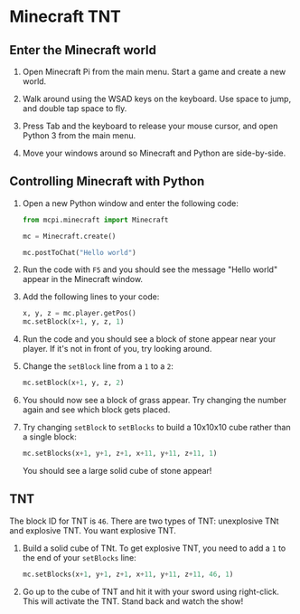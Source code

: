 # Minecraft TNT

## Enter the Minecraft world

1. Open Minecraft Pi from the main menu. Start a game and create a new world.

1. Walk around using the WSAD keys on the keyboard. Use space to jump, and double tap space to fly.

1. Press Tab and the keyboard to release your mouse cursor, and open Python 3 from the main menu.

1. Move your windows around so Minecraft and Python are side-by-side.

## Controlling Minecraft with Python

1. Open a new Python window and enter the following code:

    ```python
    from mcpi.minecraft import Minecraft

    mc = Minecraft.create()

    mc.postToChat("Hello world")
    ```

1. Run the code with `F5` and you should see the message "Hello world" appear in the Minecraft window.

1. Add the following lines to your code:

    ```python
    x, y, z = mc.player.getPos()
    mc.setBlock(x+1, y, z, 1)
    ```

1. Run the code and you should see a block of stone appear near your player. If it's not in front of you, try looking around.

1. Change the `setBlock` line from a `1` to a `2`:

    ```python
    mc.setBlock(x+1, y, z, 2)
    ```

1. You should now see a block of grass appear. Try changing the number again and see which block gets placed.

1. Try changing `setBlock` to `setBlocks` to build a 10x10x10 cube rather than a single block:

    ```python
    mc.setBlocks(x+1, y+1, z+1, x+11, y+11, z+11, 1)
    ```

     You should see a large solid cube of stone appear!

## TNT

The block ID for TNT is `46`. There are two types of TNT: unexplosive TNt and explosive TNT. You want explosive TNT.

1. Build a solid cube of TNt. To get explosive TNT, you need to add a `1` to the end of your `setBlocks` line:

    ```python
    mc.setBlocks(x+1, y+1, z+1, x+11, y+11, z+11, 46, 1)
    ```

1. Go up to the cube of TNT and hit it with your sword using right-click. This will activate the TNT. Stand back and watch the show!
